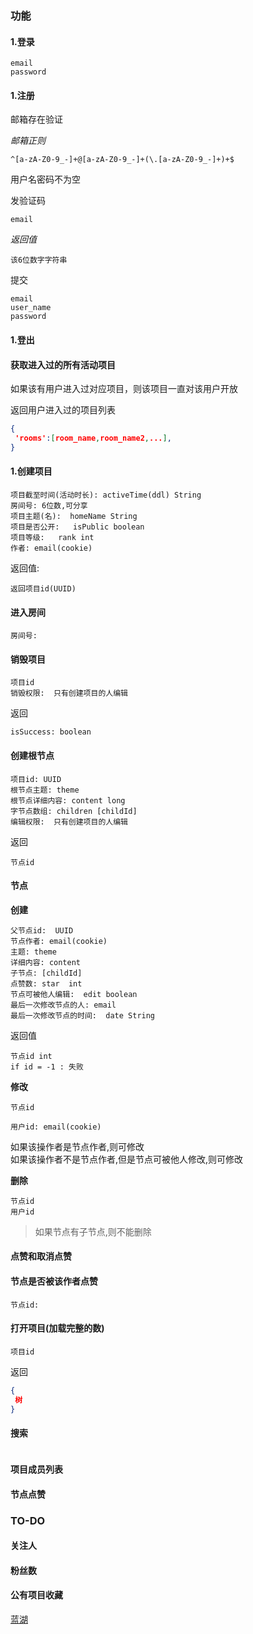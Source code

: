 ### 功能  

#### 1.登录  

```
email  
password  
```

#### 1.注册   

邮箱存在验证  

*邮箱正则*  
```
^[a-zA-Z0-9_-]+@[a-zA-Z0-9_-]+(\.[a-zA-Z0-9_-]+)+$
```
用户名密码不为空  

发验证码  
```
email
```

*返回值*  
```
该6位数字字符串    
```

提交  

```
email
user_name
password
```

#### 1.登出  

#### 获取进入过的所有活动项目  

如果该有用户进入过对应项目，则该项目一直对该用户开放  

返回用户进入过的项目列表  

```json  
{
 'rooms':[room_name,room_name2,...],
}
```

#### 1.创建项目  

```
项目截至时间(活动时长): activeTime(ddl) String
房间号: 6位数,可分享 
项目主题(名):  homeName String
项目是否公开:   isPublic boolean
项目等级:   rank int 
作者: email(cookie)  
```

返回值:  
```
返回项目id(UUID)   
```

#### 进入房间  

```
房间号: 
```

#### 销毁项目  

```
项目id  
销毁权限:  只有创建项目的人编辑  
```
返回  

```
isSuccess: boolean  
```

#### 创建根节点 

```
项目id: UUID  
根节点主题: theme  
根节点详细内容: content long  
字节点数组: children [childId]    
编辑权限:  只有创建项目的人编辑  
```

返回  
```
节点id
```

#### 节点  

**创建**   
```
父节点id:  UUID  
节点作者: email(cookie)  
主题: theme  
详细内容: content  
子节点: [childId]  
点赞数: star  int
节点可被他人编辑:  edit boolean  
最后一次修改节点的人: email  
最后一次修改节点的时间:  date String 
```

返回值  

```
节点id int   
if id = -1 : 失败  
```

**修改**  
```
节点id  

用户id: email(cookie)  
```
如果该操作者是节点作者,则可修改  
如果该操作者不是节点作者,但是节点可被他人修改,则可修改  

**删除**  
```
节点id
用户id
```
> 如果节点有子节点,则不能删除  


#### 点赞和取消点赞  


#### 节点是否被该作者点赞  
```
节点id:
```

#### 打开项目(加载完整的数)
```
项目id
```

返回  

```json
{
 树  
}
```

#### 搜索  

```

```

#### 项目成员列表  

#### 节点点赞 

### TO-DO  

#### 关注人  
#### 粉丝数  
#### 公有项目收藏  

[蓝湖](https://lanhuapp.com/)
